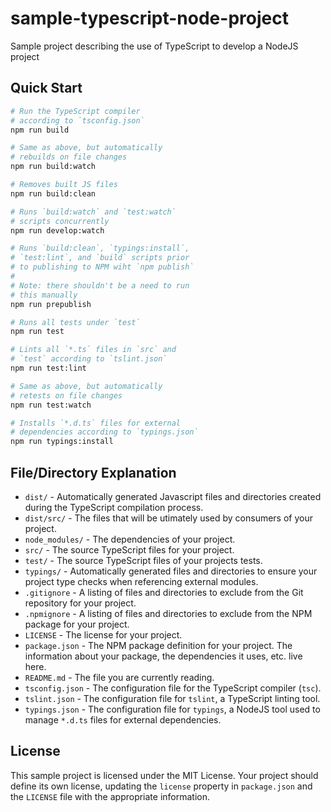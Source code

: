 # sample-typescript-node-project

Sample project describing the use of TypeScript to develop a NodeJS project

## Quick Start

```bash
# Run the TypeScript compiler
# according to `tsconfig.json`
npm run build

# Same as above, but automatically
# rebuilds on file changes
npm run build:watch

# Removes built JS files
npm run build:clean

# Runs `build:watch` and `test:watch`
# scripts concurrently
npm run develop:watch

# Runs `build:clean`, `typings:install`,
# `test:lint`, and `build` scripts prior
# to publishing to NPM wiht `npm publish`
#
# Note: there shouldn't be a need to run
# this manually
npm run prepublish

# Runs all tests under `test`
npm run test

# Lints all `*.ts` files in `src` and
# `test` according to `tslint.json`
npm run test:lint

# Same as above, but automatically
# retests on file changes
npm run test:watch

# Installs `*.d.ts` files for external
# dependencies according to `typings.json`
npm run typings:install
```

## File/Directory Explanation

- `dist/` - Automatically generated Javascript files and directories created during the TypeScript compilation process.
- `dist/src/` - The files that will be utimately used by consumers of your project.
- `node_modules/` - The dependencies of your project.
- `src/` - The source TypeScript files for your project.
- `test/` - The source TypeScript files of your projects tests.
- `typings/` - Automatically generated files and directories to ensure your project type checks when referencing external modules.
- `.gitignore` - A listing of files and directories to exclude from the Git repository for your project.
- `.npmignore` - A listing of files and directories to exclude from the NPM package for your project.
- `LICENSE` - The license for your project.
- `package.json` - The NPM package definition for your project. The information about your package, the dependencies it uses, etc. live here.
- `README.md` - The file you are currently reading.
- `tsconfig.json` - The configuration file for the TypeScript compiler (`tsc`).
- `tslint.json` - The configuration file for `tslint`, a TypeScript linting tool.
- `typings.json` - The configuration file for `typings`, a NodeJS tool used to manage `*.d.ts` files for external dependencies.

## License

This sample project is licensed under the MIT License. Your project should define its own license, updating the `license` property in `package.json` and the `LICENSE` file with the appropriate information.
